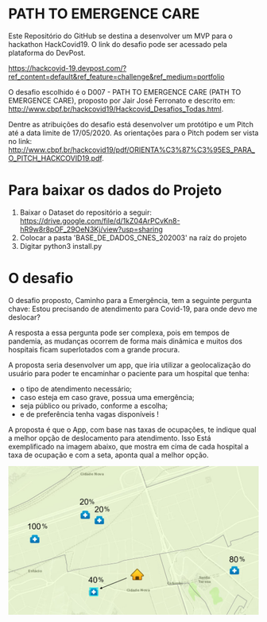 # PATH TO EMERGENCE CARE
Este Repositório do GitHub se destina a desenvolver um MVP para o hackathon HackCovid19. O link do desafio pode ser acessado pela plataforma do DevPost.

https://hackcovid-19.devpost.com/?ref_content=default&ref_feature=challenge&ref_medium=portfolio

O desafio escolhido é o D007 - PATH TO EMERGENCE CARE (PATH TO EMERGENCE CARE), proposto por Jair José Ferronato e descrito em: http://www.cbpf.br/hackcovid19/Hackcovid_Desafios_Todas.html.

Dentre as atribuições do desafio está desenvolver um protótipo e um Pitch até a data limite de 17/05/2020. As orientações para o Pitch podem ser vista no link: http://www.cbpf.br/hackcovid19/pdf/ORIENTA%C3%87%C3%95ES_PARA_O_PITCH_HACKCOVID19.pdf.

# Para baixar os dados do Projeto

1) Baixar o Dataset do repositório a seguir: 
  https://drive.google.com/file/d/1kZ04ArPCvKn8-hR9w8r8pOF_29OeN3Kj/view?usp=sharing
2) Colocar a pasta 'BASE_DE_DADOS_CNES_202003' na raíz do projeto
3) Digitar python3 install.py

# O desafio
O desafio proposto, Caminho para a Emergência, tem a seguinte pergunta chave: 
    Estou precisando de atendimento para Covid-19, para onde devo me deslocar?

A resposta a essa pergunta pode ser complexa, pois em tempos de pandemia, as mudanças ocorrem de forma mais dinâmica e muitos dos hospitais ficam superlotados com a grande procura.

A proposta seria desenvolver um app, que iria utilizar a geolocalização do usuário para poder te encaminhar o paciente para um hospital que tenha:
- o tipo de atendimento necessário;
- caso esteja em caso grave, possua uma emergência;
- seja público ou privado, conforme a escolha;
- e de preferência tenha vagas disponíveis !

A proposta é que o App, com base nas taxas de ocupações, te indique qual a melhor opção de deslocamento para atendimento. Isso Está exemplificado na imagem abaixo, que mostra em cima de cada hospital a taxa de ocupação e com a seta, aponta qual a melhor opção.

![Descição do App](HackCovid.jpeg)
